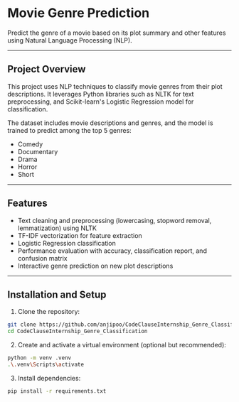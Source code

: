# Movie Genre Prediction

Predict the genre of a movie based on its plot summary and other features using Natural Language Processing (NLP).

---

## Project Overview

This project uses NLP techniques to classify movie genres from their plot descriptions. It leverages Python libraries such as NLTK for text preprocessing, and Scikit-learn's Logistic Regression model for classification.

The dataset includes movie descriptions and genres, and the model is trained to predict among the top 5 genres:

- Comedy  
- Documentary  
- Drama  
- Horror  
- Short  

---

## Features

- Text cleaning and preprocessing (lowercasing, stopword removal, lemmatization) using NLTK  
- TF-IDF vectorization for feature extraction  
- Logistic Regression classification  
- Performance evaluation with accuracy, classification report, and confusion matrix  
- Interactive genre prediction on new plot descriptions  

---

## Installation and Setup

1. Clone the repository:

```bash
git clone https://github.com/anjipoo/CodeClauseInternship_Genre_Classification.git
cd CodeClauseInternship_Genre_Classification
```
2. Create and activate a virtual environment (optional but recommended):

```bash
python -m venv .venv
.\.venv\Scripts\activate
```
3. Install dependencies:

```bash
pip install -r requirements.txt
```
